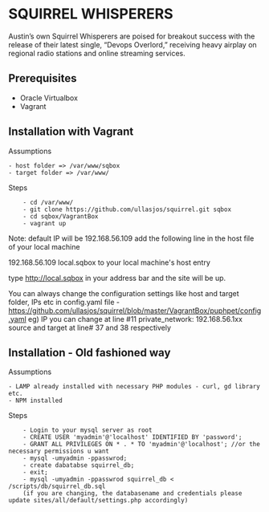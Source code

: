 SQUIRREL WHISPERERS
===================
Austin’s own Squirrel Whisperers are poised for breakout success with the release of their latest single, “Devops Overlord,” receiving heavy airplay on regional radio stations and online streaming services.

Prerequisites
--------------

- Oracle Virtualbox
- Vagrant 

Installation with Vagrant
-------------------------

Assumptions
```
- host folder => /var/www/sqbox
- target folder => /var/www/
```

Steps
```
	- cd /var/www/ 
	- git clone https://github.com/ullasjos/squirrel.git sqbox
	- cd sqbox/VagrantBox 
	- vagrant up
```

Note: default IP will be 192.168.56.109 
add the following line in the host file of your local machine

192.168.56.109 local.sqbox 
to your local machine's host entry

type http://local.sqbox in your address bar and the site will be up.

You can always change the configuration settings like host and target folder, IPs etc in config.yaml file - https://github.com/ullasjos/squirrel/blob/master/VagrantBox/puphpet/config.yaml
eg) IP you can change at line #11 private_network: 192.168.56.1xx
source and target at line# 37 and 38 respectively


Installation - Old fashioned way
--------------------------------
Assumptions
```
- LAMP already installed with necessary PHP modules - curl, gd library etc.
- NPM installed
```

Steps
```
	- Login to your mysql server as root
	- CREATE USER 'myadmin'@'localhost' IDENTIFIED BY 'password';
	- GRANT ALL PRIVILEGES ON * . * TO 'myadmin'@'localhost'; //or the necessary permissions u want
	- mysql -umyadmin -ppasswrod;
	- create dabatabse squirrel_db;
	- exit;
	- mysql -umyadmin -ppasswrod squirrel_db < /scripts/db/squirrel_db.sql
    (if you are changing, the databasename and credentials please update sites/all/default/settings.php accordingly)
```
